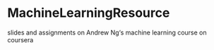 # MachineLearningResource
slides and assignments on Andrew Ng‘s machine learning course on coursera 
